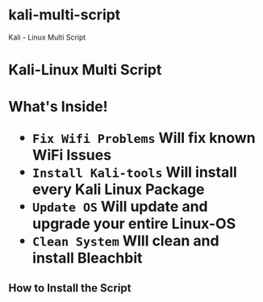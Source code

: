 # kali-multi-script
Kali - Linux Multi Script 

<h1> Kali-Linux Multi Script <h1>

__What's Inside!__

- `Fix Wifi Problems`  Will fix known WiFi Issues
- `Install Kali-tools` Will install every Kali Linux Package 
- `Update OS`          Will update and upgrade your entire Linux-OS
- `Clean System`       WIll clean and install Bleachbit

<h2> How to Install the Script <h2>
  
